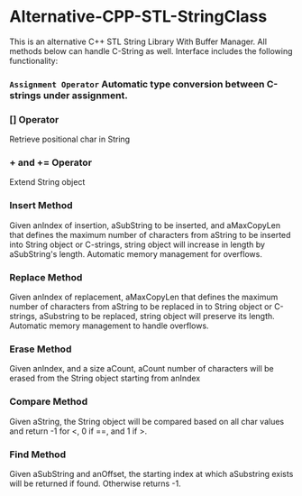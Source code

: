 # Alternative-CPP-STL-StringClass

This is an alternative C++ STL String Library With Buffer Manager. All methods below can handle C-String as well. Interface includes the following functionality:




### `Assignment Operator` Automatic type conversion between C-strings under assignment.

### [] Operator
Retrieve positional char in String

### + and += Operator
Extend String object 

### Insert Method
Given anIndex of insertion, aSubString to be inserted, and aMaxCopyLen that defines the maximum number of characters from aString to be inserted into String object or C-strings, string object will increase in length by aSubString's length. Automatic memory management for overflows.

### Replace Method
Given anIndex of replacement, aMaxCopyLen that defines the maximum number of characters from aString to be replaced in to String object or C-strings, aSubstring to be replaced, string object will preserve its length. Automatic memory management to handle overflows.

### Erase Method
Given anIndex, and a size aCount, aCount number of characters will be erased from the String object starting from anIndex

### Compare Method
Given aString, the String object will be compared based on all char values and return -1 for <, 0 if ==, and 1 if >.

### Find Method
Given aSubString and anOffset, the starting index at which aSubstring exists will be returned if found. Otherwise returns -1.

